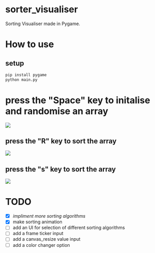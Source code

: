 

# sorter_visualiser
Sorting Visualiser made in Pygame. 
# How to use
## setup
```py
pip install pygame
python main.py
```

# press the "Space" key to initalise and randomise an array 
<img src='https://i.imgur.com/rN7Unym.png'>

## press the "R" key to sort the array 

<img src='https://i.imgur.com/dV289hL.png'>

## press the "s" key to sort the array 

<img src='https://i.imgur.com/bNQZeFl.png'>

# TODO
  - [x] *impliment more sorting algorithms*
  - [x] make sorting animation
  - [ ] add an UI for selection of different sorting algorithms
  - [ ] add a frame ticker input
  - [ ] add a canvas_resize value input
  - [ ] add a color changer option  
